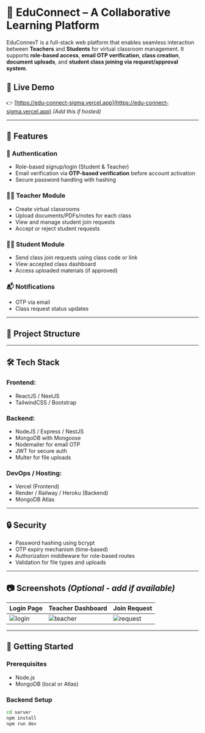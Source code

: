 # 📘 EduConnect – A Collaborative Learning Platform

EduConnexT is a full-stack web platform that enables seamless interaction between **Teachers** and **Students** for virtual classroom management. It supports **role-based access**, **email OTP verification**, **class creation**, **document uploads**, and **student class joining via request/approval system**.

## 🔗 Live Demo
👉 [https://edu-connect-sigma.vercel.app](https://edu-connect-sigma.vercel.app) *(Add this if hosted)*

---

## 🧠 Features

### 🔐 Authentication
- Role-based signup/login (Student & Teacher)
- Email verification via **OTP-based verification** before account activation
- Secure password handling with hashing

### 👨‍🏫 Teacher Module
- Create virtual classrooms
- Upload documents/PDFs/notes for each class
- View and manage student join requests
- Accept or reject student requests

### 👨‍🎓 Student Module
- Send class join requests using class code or link
- View accepted class dashboard
- Access uploaded materials (if approved)

### 📬 Notifications
- OTP via email
- Class request status updates

---

## 📁 Project Structure


---

## 🛠️ Tech Stack

### Frontend:
- ReactJS / NextJS
- TailwindCSS / Bootstrap

### Backend:
- NodeJS / Express / NestJS
- MongoDB with Mongoose
- Nodemailer for email OTP
- JWT for secure auth
- Multer for file uploads

### DevOps / Hosting:
- Vercel (Frontend)
- Render / Railway / Heroku (Backend)
- MongoDB Atlas

---

## 🔒 Security
- Password hashing using bcrypt
- OTP expiry mechanism (time-based)
- Authorization middleware for role-based routes
- Validation for file types and uploads

---

## 📷 Screenshots *(Optional - add if available)*

| Login Page | Teacher Dashboard | Join Request |
|------------|-------------------|--------------|
| ![login](screenshots/login.png) | ![teacher](screenshots/teacher_dashboard.png) | ![request](screenshots/join_request.png) |

---

## 🚀 Getting Started

### Prerequisites
- Node.js
- MongoDB (local or Atlas)

### Backend Setup

```bash
cd server
npm install
npm run dev
